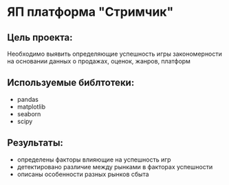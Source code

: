 # ЯП платформа "Стримчик"
## Цель проекта:

Необходимо выявить определяющие успешность игры закономерности на основании данных о продажах, оценок, жанров, платформ

## Используемые библтотеки:

- pandas
- matplotlib 
- seaborn 
- scipy

## Результаты:
- определены факторы влияющие на успешность игр
- детектировано различие между рынками в факторах успешности
- описаны особенности разных рынков сбыта
